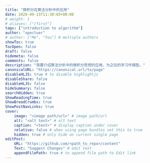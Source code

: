 ```yaml
---
title: "微积分在算法分析中的应用"
date: 2020-09-15T11:30:03+00:00
# weight: 1
# aliases: ["/first"]
tags: ["introduction to algorithm"]
author: "xpectuer"
# author: ["Me", "You"] # multiple authors
showToc: true
TocOpen: false
draft: false
hidemeta: false
comments: false
description: "简要介绍算法分析中的微积分思想的应用，为之后的学习作铺垫。"
canonicalURL: "https://canonical.url/to/page"
disableHLJS: true # to disable highlightjs
disableShare: false
disableHLJS: false
hideSummary: false
searchHidden: true
ShowReadingTime: true
ShowBreadCrumbs: true
ShowPostNavLinks: true
cover:
    image: "<image path/url>" # image path/url
    alt: "<alt text>" # alt text
    caption: "<text>" # display caption under cover
    relative: false # when using page bundles set this to true
    hidden: true # only hide on current single page
editPost:
    URL: "https://github.com/<path_to_repo>/content"
    Text: "Suggest Changes" # edit text
    appendFilePath: true # to append file path to Edit link
---
```


